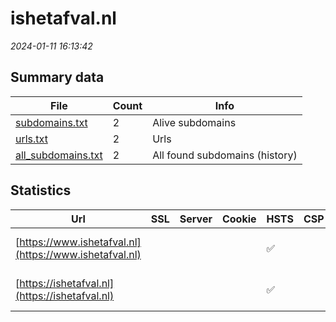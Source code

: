 # ishetafval.nl
*2024-01-11 16:13:42*
## Summary data


| File       | Count | Info |
|------------|-------|------|
|[subdomains.txt](/data/ishetafval.nl/subdomains.txt)|2|Alive subdomains|
|[urls.txt](/data/ishetafval.nl/urls.txt)|2|Urls|
|[all_subdomains.txt](/data/ishetafval.nl/all_subdomains.txt)|2|All found subdomains (history)|


## Statistics


| Url | SSL | Server | Cookie | HSTS | CSP | XFO | XXP | RP | Tech |Title |
|------------|-------|------|------|------|------|------|------|------|------|------|
|[https://www.ishetafval.nl](https://www.ishetafval.nl)| || |:white_check_mark: | | :white_check_mark: | :white_check_mark: | :white_check_mark: |HSTS Microsoft ASP.NET:-|Is het afval?|
|[https://ishetafval.nl](https://ishetafval.nl)| || |:white_check_mark: | | :white_check_mark: | :white_check_mark: | :white_check_mark: |HSTS Microsoft ASP.NET:-|Is het afval?|